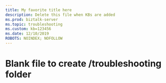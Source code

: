 ```yaml
---
title: My favorite title here
description: Delete this file when KBs are added
ms.prod: biztalk-server
ms.topic: troubleshooting 
ms.custom: kb=123456
ms.date: 12/10/2019
ROBOTS: NOINDEX; NOFOLLOW
---
```


# Blank file to create /troubleshooting folder